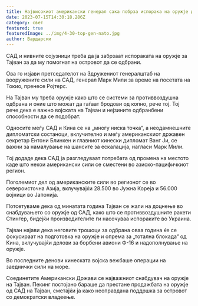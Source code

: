 ```yaml
---
title: Највисокиот американски генерал сака побрза испорака на оружје до Тајван
date: 2023-07-15T14:30:18.286Z
category: свет
featured: true
featuredImage: ../img/4-30-top-gen-nato.jpg
author: Вардарски
---
```

САД и нивните сојузници треба да ја забрзаат испораката на оружје за Тајван за да му помогнат на островот да се одбрани.

Ова го изјави претседателот на Здружениот генералштаб на вооружените сили на САД, генерал Марк Мили за време на посетата на Токио, пренесе Ројтерс.

На Тајван му треба оружје како што се системи за противвоздушна одбрана и оние што можат да гаѓаат бродови од копно, рече тој. Тој рече дека е важно војската на Тајван и нејзините одбранбени способности да се подобрат.

Односите меѓу САД и Кина се на „многу ниска точка“, а неодамнешните дипломатски состаноци, вклучително и меѓу американскиот државен секретар Ентони Блинкен и главниот кинески дипломат Ванг Ји, се важни за намалување на шансите за ескалација, нагласи Марк Мили.

Тој додаде дека САД ја разгледуваат потребата од промена на местото каде што некои американски сили се сместени во азиско-пацифичкиот регион.

Поголемиот дел од американските сили во регионот се во североисточна Азија, вклучувајќи 28.500 во Јужна Кореја и 56.000 војници во Јапонија.

Потсетуваме дека од минатата година Тајван се жали на доцнење во снабдувањето со оружје од САД, како што се противвоздушните ракети Стингер, бидејќи производителите ги насочуваа испораките во Украина.

Тајван најави дека неговите трошоци за одбрана оваа година ќе се фокусираат на подготовка на оружје и опрема за „тотална блокада“ од Кина, вклучувајќи делови за борбени авиони Ф-16 и надополнување на оружје.

Во последните денови кинеската војска вежбаше операции на заеднички сили на море.

Соединетите Американски Држави се најважниот снабдувач на оружје на Тајван. Пекинг постојано бараше да престане продажбата на оружје од САД на Тајван, сметајќи ја како неоправдана поддршка за островот со демократски владеење.